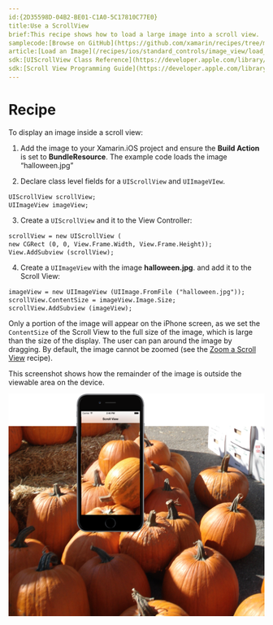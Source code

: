 ```yaml
---
id:{2D35598D-04B2-BE01-C1A0-5C17810C77E0}  
title:Use a ScrollView  
brief:This recipe shows how to load a large image into a scroll view.  
samplecode:[Browse on GitHub](https://github.com/xamarin/recipes/tree/master/ios/content_controls/scroll_view/use_a_scrollview)  
article:[Load an Image](/recipes/ios/standard_controls/image_view/load_an_image)  
sdk:[UIScrollView Class Reference](https://developer.apple.com/library/ios/#documentation/UIKit/Reference/UIScrollView_Class/Reference/UIScrollView.html)  
sdk:[Scroll View Programming Guide](https://developer.apple.com/library/ios/#documentation/WindowsViews/Conceptual/UIScrollView_pg/Introduction/Introduction.html)  
---
```


<a name="Recipe" class="injected"></a>


# Recipe

To display an image inside a scroll view:

1. Add the image to your Xamarin.iOS project and ensure the <span class="s2"><strong>Build Action</strong></span> is set to <span class="s2"><strong>BundleResource</strong></span>. The example code loads the image
“halloween.jpg”

2. Declare class level fields for a `UIScrollView` and `UIImageVIew`.

```
UIScrollView scrollView;
UIImageView imageView;
```

<ol start="3">
  <li>Create a <code>UIScrollView</code> and it to the View Controller:</li>
</ol>

```
scrollView = new UIScrollView (
new CGRect (0, 0, View.Frame.Width, View.Frame.Height));
View.AddSubview (scrollView);
```

<ol start="4">
  <li>Create a <code>UIImageView</code> with the image <b>halloween.jpg</b>. and add it to the Scroll View:</li>
</ol>

```
imageView = new UIImageView (UIImage.FromFile ("halloween.jpg"));
scrollView.ContentSize = imageView.Image.Size;
scrollView.AddSubview (imageView);
```

Only a portion of the image will appear on the iPhone screen, as we set the `ContentSize` of the Scroll View to the full size of the image, which is large than the size of the display. The user can
pan around the image by dragging. By default, the image cannot be zoomed (see
the [Zoom a Scroll View](/recipes/ios/content_controls/scroll_view/zoom_a_scrollview) recipe).

This screenshot shows how the remainder of the image is outside the viewable
area on the device.

 [ ![](Images/fullimage.png)](Images/fullimage.png)